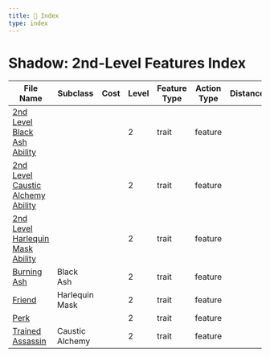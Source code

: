 ```yaml
---
title: 📑 Index
type: index
---
```


# Shadow: 2nd-Level Features Index

| File Name                                                                         | Subclass        | Cost | Level | Feature Type | Action Type | Distance | Target |
| --------------------------------------------------------------------------------- | --------------- | ---- | ----- | ------------ | ----------- | -------- | ------ |
| [2nd Level Black Ash Ability](../2nd%20Level%20Black%20Ash%20Ability)             |                 |      | 2     | trait        | feature     |          |        |
| [2nd Level Caustic Alchemy Ability](../2nd%20Level%20Caustic%20Alchemy%20Ability) |                 |      | 2     | trait        | feature     |          |        |
| [2nd Level Harlequin Mask Ability](../2nd%20Level%20Harlequin%20Mask%20Ability)   |                 |      | 2     | trait        | feature     |          |        |
| [Burning Ash](../Burning%20Ash)                                                   | Black Ash       |      | 2     | trait        | feature     |          |        |
| [Friend](../Friend)                                                               | Harlequin Mask  |      | 2     | trait        | feature     |          |        |
| [Perk](../Perk)                                                                   |                 |      | 2     | trait        | feature     |          |        |
| [Trained Assassin](../Trained%20Assassin)                                         | Caustic Alchemy |      | 2     | trait        | feature     |          |        |
